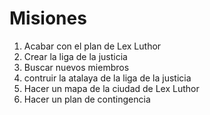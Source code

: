 # Misiones

1. Acabar con el plan de Lex Luthor
2. Crear la liga de la justicia
3. Buscar nuevos miembros
4. contruir la atalaya de la liga de la justicia
5. Hacer un mapa de la ciudad de Lex Luthor
6. Hacer un plan de contingencia
